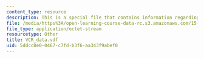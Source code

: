 ```yaml
---
content_type: resource
description: This is a special file that contains information regarding vcr data.
file: /media/https%3A/open-learning-course-data-rc.s3.amazonaws.com/15-871-introduction-to-system-dynamics-fall-2013/5ddcc8e00467c7fdb3f6aa343f9abef0_VCR_data.vdf
file_type: application/octet-stream
resourcetype: Other
title: VCR_data.vdf
uid: 5ddcc8e0-0467-c7fd-b3f6-aa343f9abef0
---
```

